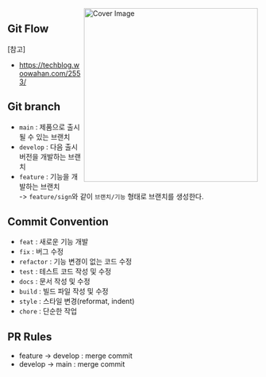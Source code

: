 <img src="https://user-images.githubusercontent.com/46489446/149169674-9838e704-1cfc-46b7-ac4a-495dd5597187.png" width="350" title="Cover Image" align="right">

## Git Flow
[참고]
- https://techblog.woowahan.com/2553/

## Git branch
- <code>main</code> : 제품으로 출시될 수 있는 브랜치
- <code>develop</code> : 다음 출시 버전을 개발하는 브랜치
- <code>feature</code> : 기능을 개발하는 브랜치\
-> <code>feature/sign</code>와 같이 <code>브랜치/기능</code> 형태로 브랜치를 생성한다.

## Commit Convention
- <code>feat</code> : 새로운 기능 개발
- <code>fix</code> : 버그 수정
- <code>refactor</code> : 기능 변경이 없는 코드 수정
- <code>test</code> : 테스트 코드 작성 및 수정
- <code>docs</code> : 문서 작성 및 수정
- <code>build</code> : 빌드 파일 작성 및 수정
- <code>style</code> : 스타일 변경(reformat, indent)
- <code>chore</code> : 단순한 작업


## PR Rules
- feature -> develop : merge commit
- develop -> main : merge commit
